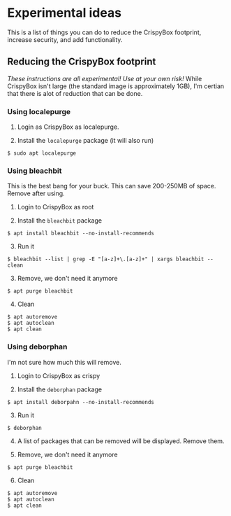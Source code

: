 # Experimental ideas
This is a list of things you can do to reduce the CrispyBox footprint, increase security, and add functionality.

## Reducing the CrispyBox footprint
*These instructions are all experimental! Use at your own risk!*
While CrispyBox isn't large (the standard image is approximately 1GB), I'm certian that there is alot of reduction that can be done.

### Using localepurge
1. Login as CrispyBox as localepurge.

2. Install the `localepurge` package (it will also run)
```
$ sudo apt localepurge
```

### Using bleachbit
This is the best bang for your buck. This can save 200-250MB of space. Remove after using.
1. Login to CrispyBox as root

2. Install the `bleachbit` package
```shell
$ apt install bleachbit --no-install-recommends
```
3. Run it
```
$ bleachbit --list | grep -E "[a-z]+\.[a-z]+" | xargs bleachbit --clean
```
3. Remove, we don't need it anymore
```shell
$ apt purge bleachbit
```
4. Clean
```shell
$ apt autoremove
$ apt autoclean
$ apt clean
```

### Using deborphan
I'm not sure how much this will remove.
1. Login to CrispyBox as crispy

2. Install the `deborphan` package
```shell
$ apt install deborpahn --no-install-recommends
```
3. Run it
```
$ deborphan
```

4. A list of packages that can be removed will be displayed. Remove them.

5. Remove, we don't need it anymore
```shell
$ apt purge bleachbit
```
6. Clean
```shell
$ apt autoremove
$ apt autoclean
$ apt clean
```


